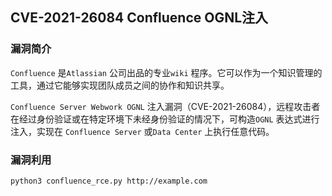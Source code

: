 ## CVE-2021-26084 Confluence OGNL注入

### 漏洞简介

`Confluence` 是`Atlassian` 公司出品的专业`wiki` 程序。它可以作为一个知识管理的工具，通过它能够实现团队成员之间的协作和知识共享。

`Confluence Server Webwork OGNL` 注入漏洞（CVE-2021-26084），远程攻击者在经过身份验证或在特定环境下未经身份验证的情况下，可构造`OGNL` 表达式进行注入，实现在 `Confluence Server` 或`Data Center` 上执行任意代码。

### 漏洞利用

```
python3 confluence_rce.py http://example.com
```

